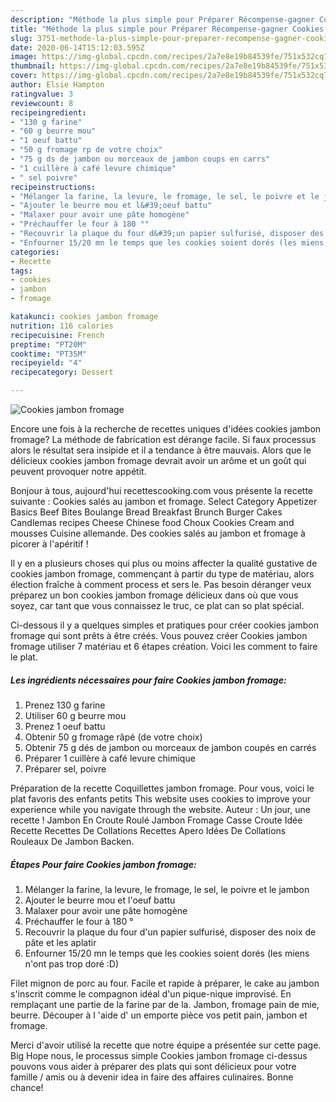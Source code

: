 ```yaml
---
description: "Méthode la plus simple pour Préparer Récompense-gagner Cookies jambon fromage"
title: "Méthode la plus simple pour Préparer Récompense-gagner Cookies jambon fromage"
slug: 3751-methode-la-plus-simple-pour-preparer-recompense-gagner-cookies-jambon-fromage
date: 2020-06-14T15:12:03.595Z
image: https://img-global.cpcdn.com/recipes/2a7e8e19b84539fe/751x532cq70/cookies-jambon-fromage-photo-principale-de-la-recette.jpg
thumbnail: https://img-global.cpcdn.com/recipes/2a7e8e19b84539fe/751x532cq70/cookies-jambon-fromage-photo-principale-de-la-recette.jpg
cover: https://img-global.cpcdn.com/recipes/2a7e8e19b84539fe/751x532cq70/cookies-jambon-fromage-photo-principale-de-la-recette.jpg
author: Elsie Hampton
ratingvalue: 3
reviewcount: 8
recipeingredient:
- "130 g farine"
- "60 g beurre mou"
- "1 oeuf battu"
- "50 g fromage rp de votre choix"
- "75 g ds de jambon ou morceaux de jambon coups en carrs"
- "1 cuillère à café levure chimique"
- " sel poivre"
recipeinstructions:
- "Mélanger la farine, la levure, le fromage, le sel, le poivre et le jambon"
- "Ajouter le beurre mou et l&#39;oeuf battu"
- "Malaxer pour avoir une pâte homogène"
- "Préchauffer le four à 180 °"
- "Recouvrir la plaque du four d&#39;un papier sulfurisé, disposer des noix de pâte et les aplatir"
- "Enfourner 15/20 mn le temps que les cookies soient dorés (les miens n&#39;ont pas trop doré :D)"
categories:
- Recette
tags:
- cookies
- jambon
- fromage

katakunci: cookies jambon fromage 
nutrition: 116 calories
recipecuisine: French
preptime: "PT20M"
cooktime: "PT35M"
recipeyield: "4"
recipecategory: Dessert

---
```



![Cookies jambon fromage](https://img-global.cpcdn.com/recipes/2a7e8e19b84539fe/751x532cq70/cookies-jambon-fromage-photo-principale-de-la-recette.jpg)

Encore une fois à la recherche de recettes uniques d'idées cookies jambon fromage? La méthode de fabrication est dérange facile. Si faux processus alors le résultat sera insipide et il a tendance à être mauvais. Alors que le délicieux cookies jambon fromage devrait avoir un arôme et un goût qui peuvent provoquer notre appétit.

Bonjour à tous, aujourd&#39;hui recettescooking.com vous présente la recette suivante : Cookies salés au jambon et fromage. Select Category Appetizer Basics Beef Bites Boulange Bread Breakfast Brunch Burger Cakes Candlemas recipes Cheese Chinese food Choux Cookies Cream and mousses Cuisine allemande. Des cookies salés au jambon et fromage à picorer à l&#39;apéritif !

Il y en a plusieurs choses qui plus ou moins affecter la qualité gustative de cookies jambon fromage, commençant à partir du type de matériau, alors élection fraîche à comment process et sers le. Pas besoin déranger veux préparez un bon cookies jambon fromage délicieux dans où que vous soyez, car tant que vous connaissez le truc, ce plat can so plat spécial.


Ci-dessous il y a quelques simples et pratiques pour créer cookies jambon fromage qui sont prêts à être créés. Vous pouvez créer Cookies jambon fromage utiliser 7 matériau et 6 étapes création. Voici les comment to faire le plat.

<!--inarticleads1-->

##### Les ingrédients nécessaires pour faire Cookies jambon fromage:

1. Prenez 130 g farine
1. Utiliser 60 g beurre mou
1. Prenez 1 oeuf battu
1. Obtenir 50 g fromage râpé (de votre choix)
1. Obtenir 75 g dés de jambon ou morceaux de jambon coupés en carrés
1. Préparer 1 cuillère à café levure chimique
1. Préparer  sel, poivre


Préparation de la recette Coquillettes jambon fromage. Pour vous, voici le plat favoris des enfants petits This website uses cookies to improve your experience while you navigate through the website. Auteur : Un jour, une recette ! Jambon En Croute Roulé Jambon Fromage Casse Croute Idée Recette Recettes De Collations Recettes Apero Idées De Collations Rouleaux De Jambon Backen. 

<!--inarticleads2-->

##### Étapes Pour faire Cookies jambon fromage:

1. Mélanger la farine, la levure, le fromage, le sel, le poivre et le jambon
1. Ajouter le beurre mou et l&#39;oeuf battu
1. Malaxer pour avoir une pâte homogène
1. Préchauffer le four à 180 °
1. Recouvrir la plaque du four d&#39;un papier sulfurisé, disposer des noix de pâte et les aplatir
1. Enfourner 15/20 mn le temps que les cookies soient dorés (les miens n&#39;ont pas trop doré :D)


Filet mignon de porc au four. Facile et rapide à préparer, le cake au jambon s&#39;inscrit comme le compagnon idéal d&#39;un pique-nique improvisé. En remplaçant une partie de la farine par de la. Jambon, fromage pain de mie, beurre. Découper à l &#39;aide d&#39; un emporte pièce vos petit pain, jambon et fromage. 


Merci d'avoir utilisé la recette que notre équipe a présentée sur cette page. Big Hope nous, le processus simple Cookies jambon fromage ci-dessus pouvons vous aider à préparer des plats qui sont délicieux pour votre famille / amis ou à devenir idea in faire des affaires culinaires. Bonne chance!
